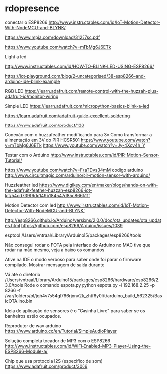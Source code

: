 # rdopresence
conectar o ESP8266
http://www.instructables.com/id/IoT-Motion-Detector-With-NodeMCU-and-BLYNK/

https://www.mpja.com/download/31227sc.pdf

https://www.youtube.com/watch?v=mTbMg6J6ETk

Light a led

http://www.instructables.com/id/HOW-TO-BLINK-LED-USING-ESP8266/


https://iot-playground.com/blog/2-uncategorised/38-esp8266-and-arduino-ide-blink-example


RGB LED
https://learn.adafruit.com/remote-control-with-the-huzzah-plus-adafruit-io/monitor-wiring

Simple LED
https://learn.adafruit.com/micropython-basics-blink-a-led


https://learn.adafruit.com/adafruit-guide-excellent-soldering

https://www.adafruit.com/product/136

Conexão com o huzzafeather modificando para 3v
Como transformar a alimentação em 3V do PIR HCSR501
https://www.youtube.com/watch?v=mTbMg6J6ETk
https://www.youtube.com/watch?v=Jy-4Xcv4h_Y


Testar com o Arduino 
http://www.instructables.com/id/PIR-Motion-Sensor-Tutorial/


https://www.youtube.com/watch?v=FxaTDvs34mM
codigo arduino
http://www.circuitmagic.com/arduino/pir-motion-sensor-with-arduino/

Huzzfeather led
https://www.digikey.com/en/maker/blogs/hands-on-with-the-adafruit-feather-huzzah-esp8266-iot-kit/54cd739f6dc149b184547d85c866511f

Motion Detector com led
http://www.instructables.com/id/IoT-Motion-Detector-With-NodeMCU-and-BLYNK/

http://esp8266.github.io/Arduino/versions/2.0.0/doc/ota_updates/ota_updates.html
  https://github.com/esp8266/Arduino/issues/1039

esptool
/Users/vntraal/Library/Arduino15/packages/esp8266/tools

Não consegui rodar o FOTA pela interface do Arduino no MAC tive que rodar na mão mesmo, veja a baixo os comandos

Ative na IDE o modo verboso para saber onde foi parar o firmware compilado.
Mostrar mensagem de saida durante

Vá até o diretorio 
/Users/vntraal/Library/Arduino15/packages/esp8266/hardware/esp8266/2.3.0/tools
Rode o comando espota.py
python espota.py  -i 192.168.2.25 -p 8266 -f /var/folders/pl/jqh4v7s54gl766rjxnv2k_zhtf6y0l/t/arduino_build_562325/BasicOTA.ino.bin

Ideia de aplicação de sensores é o "Casinha Livre" para saber se os banheiros estão ocupados.

Reprodutor de wav arduino
https://www.arduino.cc/en/Tutorial/SimpleAudioPlayer

Solução completa tocador de MP3 com o ESP8266
http://www.instructables.com/id/WiFi-Enabled-MP3-Player-Using-the-ESP8266-Module-a/

Chip que usa protocola I2S (especifico de som)
https://www.adafruit.com/product/3006
